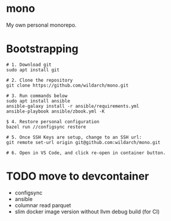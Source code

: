 # mono
My own personal monorepo.

# Bootstrapping
```
# 1. Download git
sudo apt install git

# 2. Clone the repository
git clone https://github.com/wildarch/mono.git

# 3. Run commands below
sudo apt install ansible
ansible-galaxy install -r ansible/requirements.yml
ansible-playbook ansible/zbook.yml -K

$ 4. Restore personal configuration
bazel run //configsync restore

# 5. Once SSH Keys are setup, change to an SSH url:
git remote set-url origin git@github.com:wildarch/mono.git

# 6. Open in VS Code, and click re-open in container button.
```

# TODO move to devcontainer
- configsync
- ansible
- columnar read parquet
- slim docker image version without llvm debug build (for CI)
